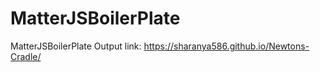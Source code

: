 # MatterJSBoilerPlate
MatterJSBoilerPlate
Output link: https://sharanya586.github.io/Newtons-Cradle/
